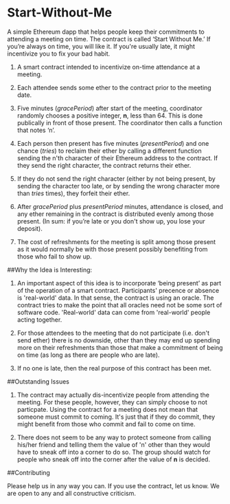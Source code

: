 # Start-Without-Me
A simple Ethereum dapp that helps people keep their commitments to attending a meeting on time. The contract is called ‘Start Without Me.’ If you’re always on time, you will like it. If you're usually late, it might incentivize you to fix your bad habit.

  1.	A smart contract intended to incentivize on-time attendance at a meeting.

  2.	Each attendee sends some ether to the contract prior to the meeting date.

  3.	Five minutes (*gracePeriod*) after start of the meeting, coordinator randomly chooses a positive integer, **n**, less than 64. This is done publically in front of those present. The coordinator then calls a function that notes ‘n’.

  4.	Each person then present has five minutes (*presentPeriod*) and one chance (*tries*) to reclaim their ether by calling a different function sending the n'th character of their Ethereum address to the contract. If they send the right character, the contract returns their ether.

  5.	If they do not send the right character (either by not being present, by sending the character too late, or by sending the wrong character more than *tries* times), they forfeit their ether.

  6.	After *gracePeriod* plus *presentPeriod* minutes, attendance is closed, and any ether remaining in the contract is distributed evenly among those present. (In sum: if you’re late or you don't show up, you lose your deposit).

  7.	The cost of refreshments for the meeting is split among those present as it would normally be with those present possibly benefiting from those who fail to show up.

##Why the Idea is Interesting:

  1.	An important aspect of this idea is to incorporate ‘being present’ as part of the operation of a smart contract. Participants' precence or absence is 'real-world' data. In that sense, the contract is using an oracle. The contract tries to make the point that all oracles need not be some sort of software code. 'Real-world' data can come from 'real-world' people acting together.
  
  2.	For those attendees to the meeting that do not participate (i.e. don't send ether) there is no downside, other than they may end up spending more on their refreshments than those that make a commitment of being on time (as long as there are people who are late).
  
  3.	If no one is late, then the real purpose of this contract has been met.

##Outstanding Issues
  1.	The contract may actually dis-incentivize people from attending the meeting. For these people, however, they can simply choose to not particpate. Using the contract for a meeting does not mean that someone must commit to coming. It's just that if they do commit, they might benefit from those who commit and fail to come on time.

  2.	There does not seem to be any way to protect someone from calling his/her friend and telling them the value of 'n' other than they would have to sneak off into a corner to do so. The group should watch for people who sneak off into the corner after the value of **n** is decided.

##Contributing

Please help us in any way you can. If you use the contract, let us know. We are open to any and all constructive criticism.
